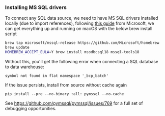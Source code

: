 ### Installing MS SQL drivers

To connect any SQL data source, we need to have MS SQL drivers installed locally (due to import references), following [this guide](https://learn.microsoft.com/en-us/sql/connect/odbc/linux-mac/install-microsoft-odbc-driver-sql-server-macos?view=sql-server-ver15#microsoft-odbc-18) from Microsoft, we can get everything up and running on macOS with the below brew install script

```bash
brew tap microsoft/mssql-release https://github.com/Microsoft/homebrew-mssql-release
brew update
HOMEBREW_ACCEPT_EULA=Y brew install msodbcsql18 mssql-tools18
```

Without this, you'll get the following error when connecting a SQL database to data warehouse:

```
symbol not found in flat namespace '_bcp_batch'
```

If the issue persists, install from source without cache again

```
pip install --pre --no-binary :all: pymssql --no-cache
```

See https://github.com/pymssql/pymssql/issues/769 for a full set of debugging opportunities.
